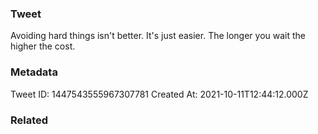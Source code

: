 ### Tweet
Avoiding hard things isn't better. It's just easier. The longer you wait the higher the cost.

### Metadata
Tweet ID: 1447543555967307781
Created At: 2021-10-11T12:44:12.000Z

### Related

